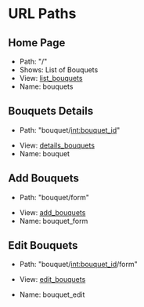 # URL Paths

## Home Page 
- Path: "/"
- Shows: List of Bouquets
- View: [list_bouquets]()
- Name: bouquets

## Bouquets Details
- Path: "bouquet/<int:bouquet_id>"
<!-- - Shows:  -->
- View: [details_bouquets]()
- Name: bouquet

## Add Bouquets
- Path: "bouquet/form"
<!-- - Shows:  -->
- View: [add_bouquets]()
- Name: bouquet_form

## Edit Bouquets 
- Path: "bouquet/<int:bouquet_id>/form"
<!-- - Shows:  -->
- View: [edit_bouquets]()
- Name: bouquet_edit

    <!-- path("bouquetflower/<int:bouquet_id>/<int:bouquets_flower_id>", details_bouquets_flower, name="bouquetflower"), -->
